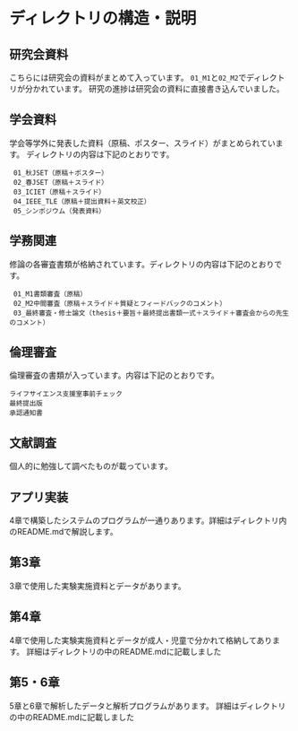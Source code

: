 ディレクトリの構造・説明
=====================================

研究会資料
----------------------
こちらには研究会の資料がまとめて入っています。
`01_M1`と`02_M2`でディレクトリが分かれています。
研究の進捗は研究会の資料に直接書き込んでいました。

学会資料
----------------------

学会等学外に発表した資料（原稿、ポスター、スライド）がまとめられています。
ディレクトリの内容は下記のとおりです。

```
 01_秋JSET（原稿＋ポスター）
 02_春JSET（原稿＋スライド）
 03_ICIET（原稿＋スライド）
 04_IEEE_TLE（原稿＋提出資料＋英文校正）
 05_シンポジウム（発表資料）
```

学務関連
----------------------

修論の各審査書類が格納されています。ディレクトリの内容は下記のとおりです。

```
 01_M1書類審査（原稿）
 02_M2中間審査（原稿＋スライド＋質疑とフィードバックのコメント）
 03_最終審査・修士論文（thesis＋要旨＋最終提出書類一式＋スライド＋審査会からの先生のコメント）
```

倫理審査
----------------------

倫理審査の書類が入っています。内容は下記のとおりです。

    ライフサイエンス支援室事前チェック
    最終提出版
    承認通知書


文献調査
----------------------

個人的に勉強して調べたものが載っています。


アプリ実装
----------------------

4章で構築したシステムのプログラムが一通りあります。詳細はディレクトリ内のREADME.mdで解説します。


第3章
----------------------

3章で使用した実験実施資料とデータがあります。


第4章
----------------------

4章で使用した実験実施資料とデータが成人・児童で分かれて格納してあります。
詳細はディレクトリの中のREADME.mdに記載しました

第5・6章
----------------------

5章と6章で解析したデータと解析プログラムがあります。
詳細はディレクトリの中のREADME.mdに記載しました
